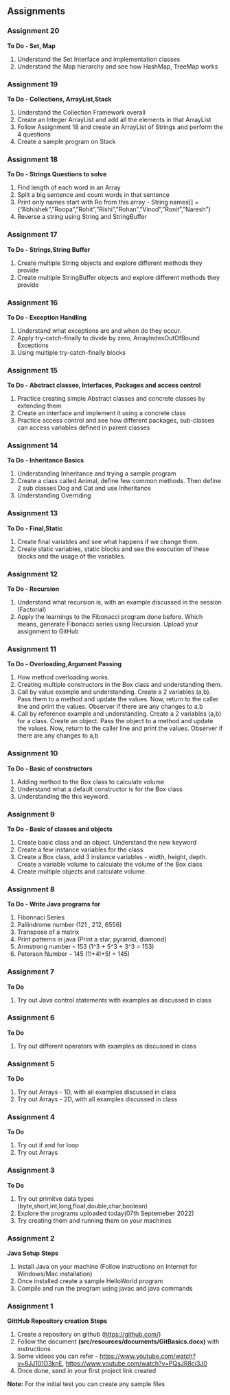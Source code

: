 ## Assignments



### Assignment 20
**To Do - Set, Map**
1. Understand the Set Interface and implementation classes
2. Understand the Map hierarchy and see how HashMap, TreeMap works


### Assignment 19
**To Do - Collections, ArrayList,Stack**
1. Understand the Collection Framework overall
2. Create an Integer ArrayList and add all the elements in that ArrayList
3. Follow Assignment 18 and create an ArrayList of Strings and perform the 4 questions
4. Create a sample program on Stack 

### Assignment 18
**To Do - Strings Questions to solve**
1. Find length of each word in an Array
2. Split a big sentence and count words in that sentence
3.	Print only names start with Ro from this array - String names[] = {“Abhishek”,”Roopa”,”Rohit”,”Rishi”,”Rohan”,”Vinod”,”Ronit”,”Naresh”}
4. Reverse a string using String and StringBuffer

### Assignment 17
**To Do - Strings,String Buffer**
1. Create multiple String objects and explore different methods they provide
2. Create multiple StringBuffer objects and explore different methods they provide

### Assignment 16
**To Do - Exception Handling**
1. Understand what exceptions are and when do they occur.
2. Apply try-catch-finally to divide by zero, ArrayIndexOutOfBound Exceptions
3. Using multiple try-catch-finally blocks


### Assignment 15
**To Do - Abstract classes, Interfaces, Packages and access control**
1. Practice creating simple Abstract classes and concrete classes by extending them
2. Create an interface and implement it using a concrete class
3. Practice access control and see how different packages, sub-classes can access variables defined in parent classes

### Assignment 14
**To Do - Inheritance Basics**
1. Understanding Inheritance and trying a sample program
2. Create a class called Animal, define few common methods. Then define 2 sub classes Dog and Cat and use Inheritance
3. Understanding Overriding

### Assignment 13
**To Do - Final,Static**
1. Create final variables and see what happens if we change them.
2. Create static variables, static blocks and see the execution of these blocks and the usage of the variables.

### Assignment 12
**To Do - Recursion**
1. Understand what recursion is, with an example discussed in the session (Factorial)
2. Apply the learnings to the Fibonacci program done before. Which means, generate Fibonacci series using Recursion. Upload your assignment to GitHub


### Assignment 11
**To Do - Overloading,Argument Passing**
1. How method overloading works.
2. Creating multiple constructors in the Box class and understanding them.
3. Call by value example and understanding. Create a 2 variables (a,b). Pass them to a method and update the values. Now, return to the caller line and print the values. Observer if there are any changes to a,b
4. Call by reference example and understanding. Create a 2 variables (a,b) for a class. Create an object. Pass the object to a method and update the values. Now, return to the caller line and print the values. Observer if there are any changes to a,b


### Assignment 10
**To Do - Basic of constructors**
1. Adding method to the Box class to calculate volume
2. Understand what a default constructor is for the Box class
3. Understanding the this keyword.

### Assignment 9
**To Do - Basic of classes and objects**
1. Create basic class and an object. Understand the new keyword
2. Create a few instance variables for the class
3. Create a Box class, add 3 instance variables - width, height, depth. Create a variable volume to calculate the volume of the Box class
4. Create multiple objects and calculate volume.



### Assignment 8
**To Do - Write Java programs for**
1. Fibonnaci Series
2. Pallindrome number (121 , 212, 6556)
3. Transpose of a matrix
4. Print patterns in java (Print a star, pyramid, diamond)
5. Armstrong number – 153 (1^3 + 5^3 + 3^3 = 153)
6. Peterson Number – 145 (1!+4!+5! = 145)





### Assignment 7
**To Do**
1. Try out Java control statements  with examples as discussed in class



### Assignment 6
**To Do**
1. Try out different operators with examples as discussed in class



### Assignment 5
**To Do**
1. Try out Arrays - 1D, with all examples discussed in class
2. Try out Arrays - 2D, with all examples discussed in class

### Assignment 4
**To Do**
1. Try out if and for loop
2. Try out Arrays


### Assignment 3
**To Do**
1. Try out primitve data types (byte,short,int,long,float,double,char,boolean)
2. Explore the programs uploaded today(07th Septemeber 2022)
3. Try creating them and running them on your machines


### Assignment 2
**Java Setup**
**Steps**
1. Install Java on your machine (Follow instructions on Internet for Windows/Mac installation)
2. Once installed create a sample HelloWorld program
3. Compile and run the program using javac and java commands

### Assignment 1
**GittHub Repository creation**
**Steps**
1. Create a repository on github (https://github.com/)
2. Follow the document **(src/resources/documents/GitBasics.docx)** with instructions
3. Some videos you can refer - https://www.youtube.com/watch?v=8JJ101D3knE, https://www.youtube.com/watch?v=PQsJR8ci3J0
4. Once done, send in your first project link created

**Note:** For the initial test you can create any sample files  
